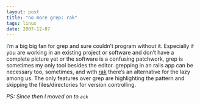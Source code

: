 ```yaml
---
layout: post
title: "no more grep: rak"
tags: linux
date: 2007-12-07
---
```

I’m a big big fan for grep and sure couldn’t program without it. Especially if you are working in an existing project or software and don’t have a complete picture yet or the software is a confusing patchwork, grep is sometimes my only tool besides the editor. grepping in an rails app can be necessary too, sometimes, and with [rak](https://github.com/danlucraft/rak) there’s an alternative for the lazy among us. The only features over grep are highlighting the pattern and skipping the files/directories for version controlling.

_PS: Since then I moved on to `ack`_
